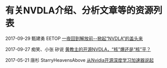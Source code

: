 # 有关NVDLA介绍、分析文章等的资源列表

2017-09-29 甄建勇 EETOP
[一夜回到解放前--掀起“NVDLA”的盖头来](https://mp.weixin.qq.com/s/XH_0m9Hm8cBW8Bco6VXbpw)

2017-09-27 痴笑、小张 矽说
[黄教主的开源NVDLA，“核”爆还是“核”平？](https://mp.weixin.qq.com/s/K3bRztfIO-PRh-XtrYPYGA)

2017-05-21 唐杉 StarryHeavensAbove
[从Nvidia开源深度学习加速器说起](https://zhuanlan.zhihu.com/p/27099907)

